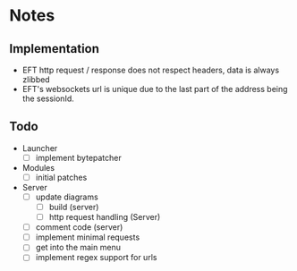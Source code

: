 # Notes

## Implementation

- EFT http request / response does not respect headers, data is always zlibbed
- EFT's websockets url is unique due to the last part of the address being the sessionId.

## Todo

- Launcher
  - [ ] implement bytepatcher
- Modules
  - [ ] initial patches
- Server
  - [ ] update diagrams
    - [ ] build (server)
    - [ ] http request handling (Server)
  - [ ] comment code (server)
  - [ ] implement minimal requests
  - [ ] get into the main menu
  - [ ] implement regex support for urls

